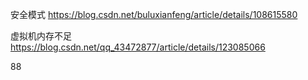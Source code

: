 








安全模式
https://blog.csdn.net/buluxianfeng/article/details/108615580

虚拟机内存不足
https://blog.csdn.net/qq_43472877/article/details/123085066

88
